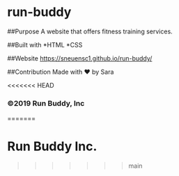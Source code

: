 # run-buddy

##Purpose
A website that offers fitness training services.

##Built with
*HTML
*CSS

##Website
https://sneuensc1.github.io/run-buddy/

##Contribution
Made with ❤️ by Sara

<<<<<<< HEAD
### ©️2019 Run Buddy, Inc
=======
# Run Buddy Inc.
>>>>>>> main
